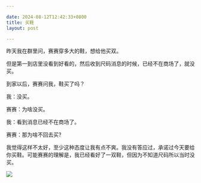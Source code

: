 ```yaml
---

date: 2024-08-12T12:42:33+0800
title: 买鞋
layout: post

---
```


昨天我在群里问，赛赛穿多大的鞋，想给他买双。

但是第一到店里没看到好看的，然后收到尺码消息的时候，已经不在商场了，就没买。

到家以后，赛赛问我，鞋买了吗？

我：没买。

赛赛：为啥没买。

我：看到消息已经不在商场了。

赛赛：那为啥不回去买?

我觉得这样不太好，至少这种态度让我有点不爽。我没有答应过，承诺过今天要给你买鞋。可能赛赛的理解是，我已经看好了一双鞋，但因为不知道尺码所以当时没买。

![](https://ohsaisai.oss-cn-shanghai.aliyuncs.com/2024/08/47021723522472_.pic_hd.jpg?x-oss-process=style/ohsaisaih)
